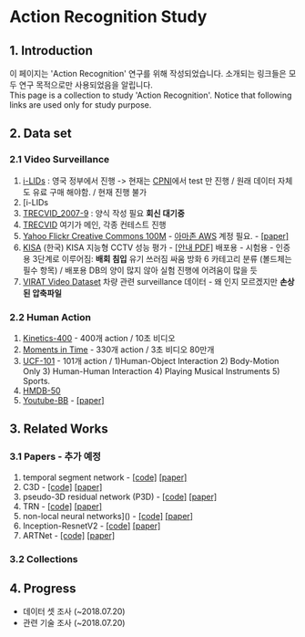 # Action Recognition Study
## 1. Introduction
이 페이지는 'Action Recognition' 연구를 위해 작성되었습니다. 소개되는 링크들은 모두 연구 목적으로만 사용되었음을 알립니다.  
This page is a collection to study 'Action Recognition'. Notice that following links are used only for study purpose. 

## 2. Data set

### 2.1 Video Surveillance
1. [i-LIDs](https://www.gov.uk/guidance/imagery-library-for-intelligent-detection-systems) : 영국 정부에서 진행 -> 현재는 [CPNI](https://www.bre.co.uk/page.jsp?id=2770)에서 test 만 진행 / 원래 데이터 자체도 유료 구매 해야함. / 현재 진행 불가
2. [i-LIDs 
2. [TRECVID_2007-9](https://www-nlpir.nist.gov/projects/trecvid/SV.2010.forms/) : 양식 작성 필요 **회신 대기중**
3. [TRECVID](https://www-nlpir.nist.gov/projects/trecvid/) 여기가 메인, 각종 컨테스트 진행 
4. [Yahoo Flickr Creative Commons 100M](https://webscope.sandbox.yahoo.com/catalog.php?datatype=i&did=67&guccounter=1) - [아마존 AWS](https://us-east-2.console.aws.amazon.com/console/home?region=us-east-2) 계정 필요. - [[paper]](https://webscope.sandbox.yahoo.com/files/W14-5406.pdf)
5. [KISA](https://www.kisa.or.kr/notice/press_View.jsp?mode=view&p_No=8&b_No=8&d_No=1497) (한국) KISA 지능형 CCTV 성능 평가 - [[안내 PDF]](https://www.kisis.or.kr/common/proc/kisis/bbs/28/fileDownLoad/1882.do) 배포용 - 시험용 - 인증용 3단계로 이루어짐: **배회 침입** 유기 쓰러짐 싸움 방화 6 카테고리 분류 (볼드체는 필수 항목) / 배포용 DB의 양이 많지 않아 실험 진행에 어려움이 많을 듯 
6. [VIRAT Video Dataset](http://www.viratdata.org/) 차량 관련 surveillance 데이터 - 왜 인지 모르겠지만 **손상된 압축파일**

### 2.2 Human Action 
1. [Kinetics-400](https://deepmind.com/research/open-source/open-source-datasets/kinetics/) - 400개 action / 10초 비디오 
2. [Moments in Time](http://moments.csail.mit.edu/) - 330개 action / 3초 비디오 80만개
3. [UCF-101](http://crcv.ucf.edu/data/UCF101.php) - 101개 action /  1)Human-Object Interaction 2) Body-Motion Only 3) Human-Human Interaction 4) Playing Musical Instruments 5) Sports. 
4. [HMDB-50](http://serre-lab.clps.brown.edu/resource/hmdb-a-large-human-motion-database/#Downloads)
5. [Youtube-BB](https://research.google.com/youtube-bb/) - [[paper]](https://arxiv.org/pdf/1702.00824)


## 3. Related Works

### 3.1 Papers - 추가 예정
1. temporal segment network - [[code]]() [[paper]]()
2. C3D - [[code]]() [[paper]]()
3. pseudo-3D residual network (P3D) - [[code]]() [[paper]]()
4. TRN - [[code]]() [[paper]]()
5. non-local neural networks]() - [[code]]() [[paper]]()
6. Inception-ResnetV2 - [[code]]() [[paper]]()
7. ARTNet - [[code]]() [[paper]]()

### 3.2 Collections
 

## 4. Progress

- 데이터 셋 조사 (~2018.07.20)
- 관련 기술 조사 (~2018.07.20)

